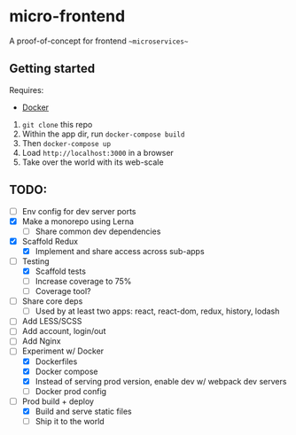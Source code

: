 # micro-frontend

A proof-of-concept for frontend `~microservices~`

## Getting started

Requires:
- [Docker](https://www.docker.com/products/docker-desktop)

1. `git clone` this repo
2. Within the app dir, run `docker-compose build`
3. Then `docker-compose up`
4. Load `http://localhost:3000` in a browser
5. Take over the world with its web-scale

## TODO:

- [ ] Env config for dev server ports
- [x] Make a monorepo using Lerna
  - [ ] Share common dev dependencies
- [x] Scaffold Redux
    - [x] Implement and share access across sub-apps
- [ ] Testing
  - [x] Scaffold tests
  - [ ] Increase coverage to 75%
  - [ ] Coverage tool?
- [ ] Share core deps
  - [ ] Used by at least two apps: react, react-dom, redux, history, lodash
- [ ] Add LESS/SCSS
- [ ] Add account, login/out
- [ ] Add Nginx
- [ ] Experiment w/ Docker
  - [x] Dockerfiles
  - [x] Docker compose
  - [x] Instead of serving prod version, enable dev w/ webpack dev servers
  - [ ] Docker prod config
- [ ] Prod build + deploy
  - [x] Build and serve static files
  - [ ] Ship it to the world
